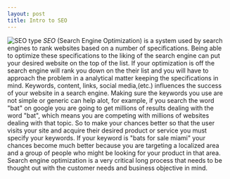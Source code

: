 ```yaml
---
layout: post
title: Intro to SEO
---
```

![SEO type](https://farm8.staticflickr.com/7307/16364613646_f42b4d680f_n.gif)
*SEO* (Search Engine Optimization) is a system used by search engines to rank websites based on a number of specifications. Being able to optimize these specifications to the liking of the search engine can put your desired website on the top of the list. If your optimization is off the search engine will rank you down on the their list and you will have to approach the problem in a analytical matter keeping the specifications in mind. Keywords, content, links, social media,(etc.) influences the success of your website in a search engine. Making sure the keywords you use are not simple or generic can help alot, for example, if you search the word "bat" on google you are going to get millions of results dealing with the word "bat", which means you are competing with millions of websites dealing with that topic. So to make your chances better so that the user visits your site and acquire their desired product or service you must specify your keywords. If your keyword is "bats for sale miami" your chances become much better because you are targeting a localized area and a group of people who might be looking for your product in that area. Search engine optimization is a very critical long process that needs to be thought out with the customer needs and business objective in mind.
